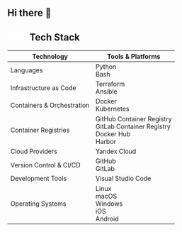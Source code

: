 ## Hi there 👋

## <img src="icons/fire.svg#gh-light-mode-only" width="20" height="20"><img src="icons/fire.svg#gh-dark-mode-only" width="20" height="20">&nbsp;&nbsp;Tech Stack

| Technology                 | Tools & Platforms |
|----------------------------|-------------------|
| Languages                  | Python<br/>Bash<br> |
| Infrastructure as Code     | Terraform<br/>Ansible<br/> |
| Containers & Orchestration | Docker<br/>Kubernetes<br/>|
| Container Registries       | GitHub Container Registry<br/>GitLab Container Registry<br/>Docker Hub<br/>Harbor<br/> |
| Cloud Providers            | Yandex Cloud<br/> 
| Version Control & CI/CD    | GitHub<br/>GitLab<br/> |
| Development Tools          | Visual Studio Code<br/> |
| Operating Systems          | Linux<br/>macOS<br/>Windows<br/>iOS<br/>Android<br/> |
